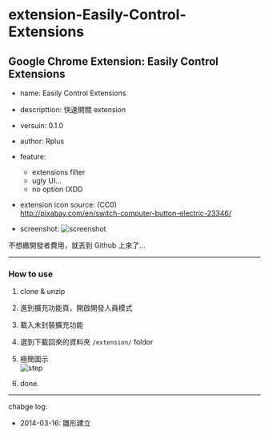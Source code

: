 extension-Easily-Control-Extensions
===================================

Google Chrome Extension: Easily Control Extensions
---

+ name: Easily Control Extensions
+ descripttion: 快速開關 extension
+ versuin: 0.1.0
+ author: Rplus

+ feature:
    + extensions filter
    + ugly UI...
    + no option (XDD

+ extension icon source: (CC0)  
    <http://pixabay.com/en/switch-computer-button-electric-23346/>
+ screenshot: ![screenshot](http://i.imgur.com/UBIT5O0.png)

不想繳開發者費用，就丟到 Github 上來了...

----
### How to use
1. clone & unzip

2. 進到擴充功能頁，開啟開發人員模式

3. 載入未封裝擴充功能

4. 選到下載回來的資料夾 `/extension/` foldor

5. 極簡圖示  
    ![step](http://i.imgur.com/fPdjI0O.png)

6. done.


----

chabge log:

+ 2014-03-16: 雛形建立